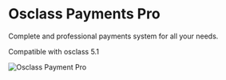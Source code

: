 # Osclass Payments Pro
Complete and professional payments system for all your needs.

Compatible with osclass 5.1

![Osclass Payment Pro](https://i.imgur.com/KeZjDBB.png)
